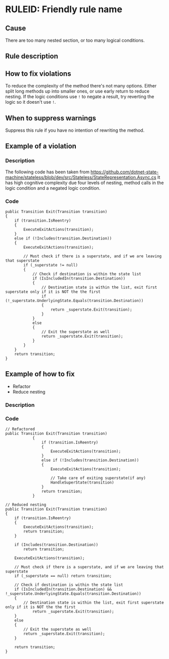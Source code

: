 # RULEID: Friendly rule name

## Cause

There are too many nested section, or too many logical conditions.

## Rule description



## How to fix violations

To reduce the complexity of the method there's not many options. Either split long methods up into smaller ones, or use early return to reduce nesting.
If the logic conditions use `!` to negate a result, try reverting the logic so it doesn't use `!`.

## When to suppress warnings
Suppress this rule if you have no intention of rewriting the method.

## Example of a violation

### Description

The following code has been taken from https://github.com/dotnet-state-machine/stateless/blob/dev/src/Stateless/StateRepresentation.Async.cs
It has high cognitive complexity due four levels of nesting, method calls in the logic condition and a negated logic condition.

### Code

```
public Transition Exit(Transition transition)
{
    if (transition.IsReentry)
    {
        ExecuteExitActions(transition);
    }
    else if (!Includes(transition.Destination))
    {
        ExecuteExitActions(transition);

        // Must check if there is a superstate, and if we are leaving that superstate
        if (_superstate != null)
        {
            // Check if destination is within the state list
            if (IsIncludedIn(transition.Destination))
            {
                // Destination state is within the list, exit first superstate only if it is NOT the the first
                if (!_superstate.UnderlyingState.Equals(transition.Destination))
                {
                    return _superstate.Exit(transition);
                }
            }
            else
            {
                // Exit the superstate as well
                return _superstate.Exit(transition);
            }
        }
    }
    return transition;
}
```
## Example of how to fix

- Refactor
- Reduce nesting

### Description

### Code

```
// Refactored
public Transition Exit(Transition transition)
            {
                if (transition.IsReentry)
                {
                    ExecuteExitActions(transition);
                }
                else if (!Includes(transition.Destination))
                {
                    ExecuteExitActions(transition);

                    // Take care of exiting superstate(if any)
                    HandleSuperState(transition)
                }
                return transition;
            }
```

```
// Reduced nesting
public Transition Exit(Transition transition)
{
    if (transition.IsReentry)
    {
        ExecuteExitActions(transition);
        return transition;
    }

    if (Includes(transition.Destination))
        return transition;
                
    ExecuteExitActions(transition);

    // Must check if there is a superstate, and if we are leaving that superstate
    if (_superstate == null) return transition;
                    
    // Check if destination is within the state list
    if (IsIncludedIn(transition.Destination) && !_superstate.UnderlyingState.Equals(transition.Destination))
    {
        // Destination state is within the list, exit first superstate only if it is NOT the the first
            return _superstate.Exit(transition);
    }
    else
    {
        // Exit the superstate as well
        return _superstate.Exit(transition);
    }
                
    return transition;
}
```

